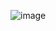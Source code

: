 ![image](https://github.com/mattpower02/IngrediMix/assets/90423821/b29f8c9f-2976-4364-bc62-9afc599da09d)
